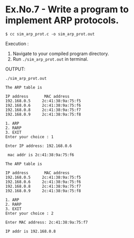 # Ex.No.7 - Write a program to implement ARP protocols.

```
$ cc sim_arp_prot.c -o sim_arp_prot.out
```

Execution :

1. Navigate to your compiled program directory.
2. Run `./sim_arp_prot.out` in terminal.

OUTPUT:

`./sim_arp_prot.out`
```
The ARP table is 

IP address       MAC address
192.168.0.5     2c:41:38:9a:75:f5
192.168.0.6     2c:41:38:9a:75:f6
192.168.0.8     2c:41:38:9a:75:f7
192.168.0.9     2c:41:38:9a:75:f8

1. ARP
2. RARP
3. EXIT
Enter your choice : 1

Enter IP address: 192.168.0.6

 mac addr is 2c:41:38:9a:75:f6
```

```
The ARP table is 

IP address       MAC address
192.168.0.5     2c:41:38:9a:75:f5
192.168.0.6     2c:41:38:9a:75:f6
192.168.0.8     2c:41:38:9a:75:f7
192.168.0.9     2c:41:38:9a:75:f8

1. ARP
2. RARP
3. EXIT
Enter your choice : 2

Enter MAC address: 2c:41:38:9a:75:f7

IP addr is 192.168.0.8
```
